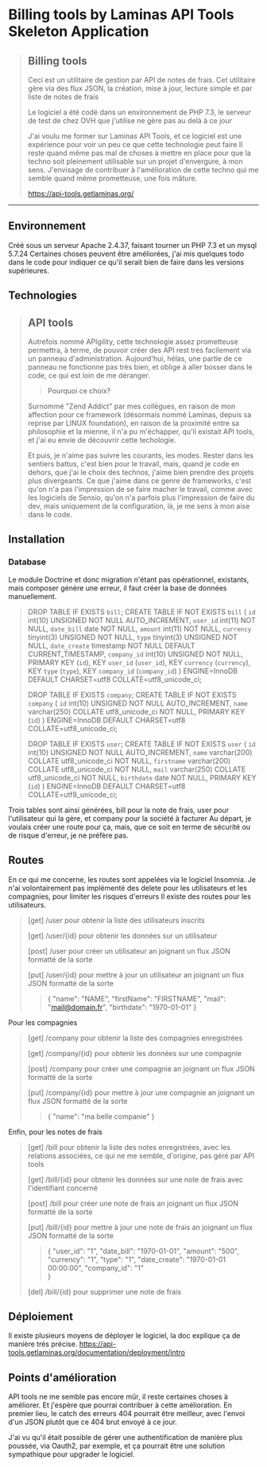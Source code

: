 Billing tools by Laminas API Tools Skeleton Application
======================================

> ## Billing tools
>Ceci est un utilitaire de gestion par API de notes de frais.
> Cet utilitaire gère via des flux JSON, la création, mise à jour, lecture simple et par liste de notes de frais
> 
> Le logiciel a été codé dans un environnement de PHP 7.3, le serveur de test de chez OVH que j'utilise ne gère pas au delà à ce jour
> 
> J'ai voulu me former sur Laminas API Tools, et ce logiciel est une expérience pour voir un peu ce que cette technologie peut faire
> Il reste quand même pas mal de choses à mettre en place pour que la techno soit pleinement utilisable sur un projet d'envergure, à mon sens. J'envisage de contribuer à l'amélioration de cette techno qui me semble quand même prometteuse, une fois mâture.
> 
> https://api-tools.getlaminas.org/
> 
----

Environnement
------------

Créé sous un serveur Apache 2.4.37, faisant tourner un PHP 7.3 et un mysql 5.7.24
Certaines choses peuvent être améliorées, j'ai mis quelques todo dans le code pour indiquer ce qu'il serait bien de faire dans les versions supérieures. 

Technologies
------------

>## API tools
> Autrefois nommé APIgility, cette technologie assez prometteuse permettra, à terme, de pouvoir créer des API rest très facilement via un panneau d'administration.
> Aujourd'hui, hélas, une partie de ce panneau ne fonctionne pas très bien, et oblige à aller bosser dans le code, ce qui est loin de me déranger.
> >Pourquoi ce choix?
> 
> Surnommé "Zend Addict" par mes collègues, en raison de mon affection pour ce framework (désormais nommé Laminas, depuis sa reprise par LINUX foundation), en raison de la proximité entre sa philosophie et la mienne, il n'a pu m'échapper, qu'il existait API tools, et j'ai eu envie de découvrir cette techologie.
> 
> Et puis, je n'aime pas suivre les courants, les modes. Rester dans les sentiers battus, c'est bien pour le travail, mais, quand je code en dehors, que j'ai le choix des technos, j'aime bien prendre des projets plus divergeants.
> Ce que j'aime dans ce genre de frameworks, c'est qu'on n'a pas l'impression de se faire macher le travail, comme avec les logiciels de Sensio, qu'on n'a parfois plus l'impression de faire du dev, mais uniquement de la configuration, là, je me sens à mon aise dans le code.
>

Installation
------------

### Database

Le module Doctrine et donc migration n'étant pas opérationnel, existants, mais composer génère une erreur, il faut créer la base de données manuellement.
>DROP TABLE IF EXISTS `bill`;
CREATE TABLE IF NOT EXISTS `bill` (
`id` int(10) UNSIGNED NOT NULL AUTO_INCREMENT,
`user_id` int(11) NOT NULL,
`date_bill` date NOT NULL,
`amount` int(11) NOT NULL,
`currency` tinyint(3) UNSIGNED NOT NULL,
`type` tinyint(3) UNSIGNED NOT NULL,
`date_create` timestamp NOT NULL DEFAULT CURRENT_TIMESTAMP,
`company_id` int(10) UNSIGNED NOT NULL,
PRIMARY KEY (`id`),
KEY `user_id` (`user_id`),
KEY `currency` (`currency`),
KEY `type` (`type`),
KEY `company_id` (`company_id`)
) ENGINE=InnoDB DEFAULT CHARSET=utf8 COLLATE=utf8_unicode_ci;
>
>DROP TABLE IF EXISTS `company`;
CREATE TABLE IF NOT EXISTS `company` (
`id` int(10) UNSIGNED NOT NULL AUTO_INCREMENT,
`name` varchar(250) COLLATE utf8_unicode_ci NOT NULL,
PRIMARY KEY (`id`)
) ENGINE=InnoDB DEFAULT CHARSET=utf8 COLLATE=utf8_unicode_ci;
>
>DROP TABLE IF EXISTS `user`;
CREATE TABLE IF NOT EXISTS `user` (
`id` int(10) UNSIGNED NOT NULL AUTO_INCREMENT,
`name` varchar(200) COLLATE utf8_unicode_ci NOT NULL,
`firstname` varchar(200) COLLATE utf8_unicode_ci NOT NULL,
`mail` varchar(250) COLLATE utf8_unicode_ci NOT NULL,
`birthdate` date NOT NULL,
PRIMARY KEY (`id`)
) ENGINE=InnoDB DEFAULT CHARSET=utf8 COLLATE=utf8_unicode_ci;

Trois tables sont ainsi générées, bill pour la note de frais, user pour l'utilisateur qui la gère, et company pour la société à facturer
Au départ, je voulais créer une route pour ça, mais, que ce soit en terme de sécurité ou de risque d'erreur, je ne préfère pas.

Routes
------------

En ce qui me concerne, les routes sont appelées via le logiciel Insomnia.
Je n'ai volontairement pas implémenté des delete pour les utilisateurs et les compagnies, pour limiter les risques d'erreurs
Il existe  des routes pour les utilisateurs.
> [get] /user pour obtenir la liste des utilisateurs inscrits 
> 
> [get] /user/{id} pour obtenir les données sur un utilisateur
> 
> [post] /user pour créer un utilisateur an joignant un flux JSON formatté de la sorte
> 
> [put] /user/{id} pour mettre à jour un utilisateur an joignant un flux JSON formatté de la sorte
> 
>> {
"name": "NAME",
"firstName": "FIRSTNAME",
"mail": "mail@domain.fr",
"birthdate": "1970-01-01"
}
>
Pour les compagnies
> [get] /company pour obtenir la liste des compagnies enregistrées
>
> [get] /company/{id} pour obtenir les données sur une compagnie
>
> [post] /company pour créer une compagnie an joignant un flux JSON formatté de la sorte
>
> [put] /company/{id} pour mettre à jour une compagnie an joignant un flux JSON formatté de la sorte
> 
>> {
"name": "ma belle companie"
}
> 
Enfin, pour les notes de frais

> [get] /bill pour obtenir la liste des notes enregistrées, avec les relations associées, ce qui ne me semble, d'origine, pas géré par API tools
>
> [get] /bill/{id} pour obtenir les données sur une note de frais avec l'identifiant concerné
>
> [post] /bill pour créer une note de frais an joignant un flux JSON formatté de la sorte
> 
> [put] /bill/{id} pour mettre à jour une note de frais an joignant un flux JSON formatté de la sorte
> 
>> {
"user_id": "1",
"date_bill": "1970-01-01",
"amount": "500",
"currency": "1",
"type": "1",
"date_create": "1970-01-01 00:00:00",
"company_id": "1"		
}
>
>  [del] /bill/{id} pour supprimer une note de frais
>

Déploiement
------------

Il existe plusieurs moyens de déployer le logiciel, la doc explique ça de manière très précise.
https://api-tools.getlaminas.org/documentation/deployment/intro

Points d'amélioration
--------

API tools ne me semble pas encore mûr, il reste certaines choses à améliorer. Et j'espère que pourrai contribuer à cette amélioration.
En premier lieu, le catch des erreurs 404 pourrait être meilleur, avec l'envoi d'un JSON plutôt que ce 404 brut envoyé à ce jour.

J'ai vu qu'il était possible de gérer une authentification de manière plus poussée, via Oauth2, par exemple, et ça pourrait être une solution sympathique pour upgrader le logiciel.

